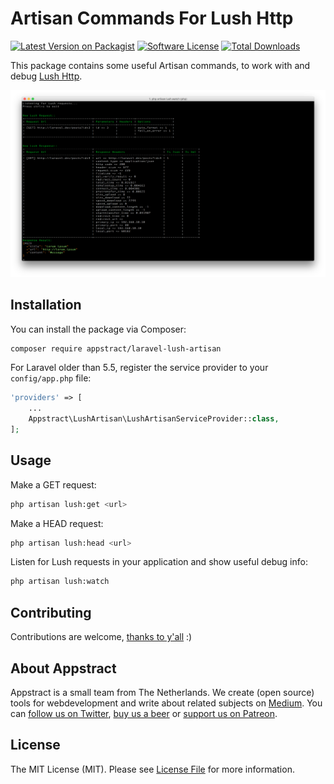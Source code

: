 # Artisan Commands For Lush Http

[![Latest Version on Packagist](https://img.shields.io/packagist/v/appstract/laravel-lush-artisan.svg?style=flat-square)](https://packagist.org/packages/appstract/laravel-opcache)
[![Software License](https://img.shields.io/badge/license-MIT-brightgreen.svg?style=flat-square)](LICENSE.md)
[![Total Downloads](https://img.shields.io/packagist/dt/appstract/laravel-lush-artisan.svg?style=flat-square)](https://packagist.org/packages/appstract/laravel-opcache)

This package contains some useful Artisan commands, to work with and debug [Lush Http](https://github.com/appstract/lush-http).

<img src="screen.png?raw=true">

## Installation

You can install the package via Composer:

``` bash
composer require appstract/laravel-lush-artisan
```

For Laravel older than 5.5, register the service provider to your `config/app.php` file:

```php
'providers' => [
    ...
    Appstract\LushArtisan\LushArtisanServiceProvider::class,
];
```

## Usage

Make a GET request:
``` bash
php artisan lush:get <url>
```

Make a HEAD request:
``` bash
php artisan lush:head <url>
```

Listen for Lush requests in your application and show useful debug info:
``` bash
php artisan lush:watch
```

## Contributing

Contributions are welcome, [thanks to y'all](https://github.com/appstract/laravel-lush-artisan/graphs/contributors) :)

## About Appstract

Appstract is a small team from The Netherlands. We create (open source) tools for webdevelopment and write about related subjects on [Medium](https://medium.com/appstract). You can [follow us on Twitter](https://twitter.com/teamappstract), [buy us a beer](https://www.paypal.me/teamappstract/10) or [support us on Patreon](https://www.patreon.com/appstract).

## License

The MIT License (MIT). Please see [License File](LICENSE.md) for more information.
